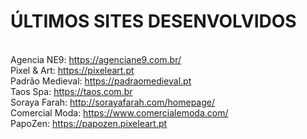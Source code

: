 # ÚLTIMOS SITES DESENVOLVIDOS
<BR>Agencia NE9: https://agenciane9.com.br/
<br>Pixel & Art: https://pixeleart.pt
<BR>Padrão Medieval: https://padraomedieval.pt
<BR>Taos Spa: https://taos.com.br
<BR>Soraya Farah: http://sorayafarah.com/homepage/
<BR>Comercial Moda: https://www.comercialemoda.com/
<BR>PapoZen: https://papozen.pixeleart.pt

